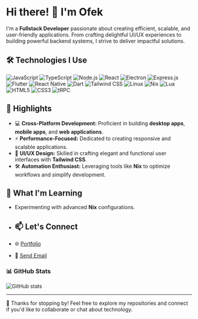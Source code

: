 # Hi there! 👋 I'm Ofek

I'm a **Fullstack Developer** passionate about creating efficient, scalable, and user-friendly applications. From crafting delightful UI/UX experiences to building powerful backend systems, I strive to deliver impactful solutions.

## 🛠️ Technologies I Use
<p>
  <img src="https://img.shields.io/badge/JavaScript-323330?style=for-the-badge&logo=javascript&logoColor=F7DF1E" alt="JavaScript" />
  <img src="https://img.shields.io/badge/TypeScript-007ACC?style=for-the-badge&logo=typescript&logoColor=white" alt="TypeScript" />
  <img src="https://img.shields.io/badge/Node.js-43853D?style=for-the-badge&logo=node.js&logoColor=white" alt="Node.js" />
  <img src="https://img.shields.io/badge/React-20232A?style=for-the-badge&logo=react&logoColor=61DAFB" alt="React" />
  <img src="https://img.shields.io/badge/Electron-2C2E3B?style=for-the-badge&logo=electron&logoColor=9FEAF9" alt="Electron" />
  <img src="https://img.shields.io/badge/Express.js-404D59?style=for-the-badge" alt="Express.js" />
  <img src="https://img.shields.io/badge/Flutter-02569B?style=for-the-badge&logo=flutter&logoColor=white" alt="Flutter" />
  <img src="https://img.shields.io/badge/React_Native-20232A?style=for-the-badge&logo=react&logoColor=61DAFB" alt="React Native" />
  <img src="https://img.shields.io/badge/Dart-0175C2?style=for-the-badge&logo=dart&logoColor=white" alt="Dart" />
  <img src="https://img.shields.io/badge/Tailwind_CSS-38B2AC?style=for-the-badge&logo=tailwind-css&logoColor=white" alt="Tailwind CSS" />
  <img src="https://img.shields.io/badge/Linux-FCC624?style=for-the-badge&logo=linux&logoColor=black" alt="Linux" />
  <img src="https://img.shields.io/badge/Nix-5277C3?style=for-the-badge&logo=nixos&logoColor=white" alt="Nix" />
  <img src="https://img.shields.io/badge/Lua-2C2D72?style=for-the-badge&logo=lua&logoColor=white" alt="Lua" />
  <img src="https://img.shields.io/badge/HTML5-E34F26?style=for-the-badge&logo=html5&logoColor=white" alt="HTML5" />
  <img src="https://img.shields.io/badge/CSS3-1572B6?style=for-the-badge&logo=css3&logoColor=white" alt="CSS3" />
  <img src="https://img.shields.io/badge/tRPC-2596BE?style=for-the-badge&logo=trpc&logoColor=white" alt="tRPC" />
</p>

## 🌟 Highlights

- 💻 **Cross-Platform Development:** Proficient in building **desktop apps**, **mobile apps**, and **web applications**.
- ⚡ **Performance-Focused:** Dedicated to creating responsive and scalable applications.
- 🎨 **UI/UX Design:** Skilled in crafting elegant and functional user interfaces with **Tailwind CSS**.
- 🛠️ **Automation Enthusiast:** Leveraging tools like **Nix** to optimize workflows and simplify development.

## 🌱 What I'm Learning
- Experimenting with advanced **Nix** configurations.

- ## 📫 Let's Connect
- 🌐 [Portfolio](https://kasper24.github.io/portfolio)
- 📧 [Send Email](mailto:ofek4430@gmail.com)  

### 📊 GitHub Stats

![GitHub stats](https://github-readme-stats.vercel.app/api?username=kasper24&show_icons=true&theme=radical)

---

🎉 Thanks for stopping by! Feel free to explore my repositories and connect if you'd like to collaborate or chat about technology.
